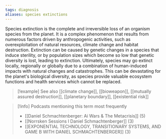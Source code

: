 ```yaml
---
tags: diagnosis
aliases: species extinctions
---
```


Species extinction is the complete and irreversible loss of an organism species from the planet. It is a complex phenomenon that results from numerous factors driven by anthropogenic activities, such as overexploitation of natural resources, climate change and habitat destruction. Extinction can be caused by genetic changes in a species that induce sterility, or by population sizes which become so low that genetic diversity is lost, leading to extinction. Ultimately, species may go extinct locally, regionally or globally due to a combination of human-induced impacts with natural changes and catastrophes. This can be devastating for the planet's biological diversity, as species provide valuable ecosystem functions and health services which cannot be replaced.

> [!example] See also
> [[climate change]], [[bioweapon]], [[mutually assured destruction]], [[planetary boundary]], [[existential risk]]

> [!info] Podcasts mentioning this term most frequently
> * [[Daniel Schmachtenberger: Ai Wars & The Metacrisis]] (5)
> * [[Norrsken Sessions l Daniel Schmachtenberger]] (3)
> * [[EXPONENTIAL TECHNOLOGY, TRANSITIONARY SYSTEMS, AND GAME B WITH DANIEL SCHMACHTENBERGER]] (3)
